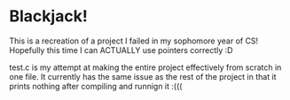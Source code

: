 # Blackjack!
This is a recreation of a project I failed in my sophomore year of CS!
Hopefully this time I can ACTUALLY use pointers correctly :D

test.c is my attempt at making the entire project effectively from scratch in one file.
It currently has the same issue as the rest of the project in that it prints nothing after
compiling and runnign it :(((

